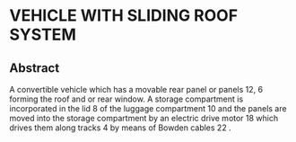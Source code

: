 # VEHICLE WITH SLIDING ROOF SYSTEM

## Abstract
A convertible vehicle which has a movable rear panel or panels 12, 6 forming the roof and or rear window. A storage compartment is incorporated in the lid 8 of the luggage compartment 10 and the panels are moved into the storage compartment by an electric drive motor 18 which drives them along tracks 4 by means of Bowden cables 22 .